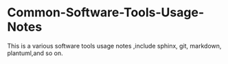 # Common-Software-Tools-Usage-Notes
This is a various software tools usage notes ,include sphinx, git, markdown, plantuml,and so on.
